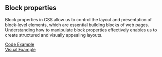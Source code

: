 <h2>Block properties</h2>
<p>Block properties in CSS allow us to control the layout and presentation of block-level elements, which are essential building blocks of web pages. Understanding how to manipulate block properties effectively enables us to create structured and visually appealing layouts.</p>
<div style="display: flex; flex-wrap: wrap;">
<a href="https://github.com/LubomirPasko/HTML-CSS/blob/main/5_block_properties/index.html">Code Example</a>
</div>
<div style="display: flex; flex-wrap: wrap;">
<a href="https://lubomirpasko.github.io/HTML-CSS/5_block_properties">Visual Example</a>
</div>
